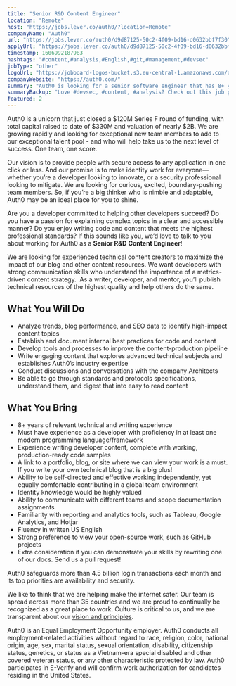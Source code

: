 ```yaml
---
title: "Senior R&D Content Engineer"
location: "Remote"
host: "https://jobs.lever.co/auth0/?location=Remote"
companyName: "Auth0"
url: "https://jobs.lever.co/auth0/d9d87125-50c2-4f09-bd16-d0632bbf7f30"
applyUrl: "https://jobs.lever.co/auth0/d9d87125-50c2-4f09-bd16-d0632bbf7f30/apply"
timestamp: 1606992187983
hashtags: "#content,#analysis,#English,#git,#management,#devsec"
jobType: "other"
logoUrl: "https://jobboard-logos-bucket.s3.eu-central-1.amazonaws.com/auth0"
companyWebsite: "https://auth0.com/"
summary: "Auth0 is looking for a senior software engineer that has 8+ years of relevant technical and writing experience."
summaryBackup: "Love #devsec, #content, #analysis? Check out this job post!"
featured: 2
---
```


Auth0 is a unicorn that just closed a $120M Series F round of funding, with total capital raised to date of $330M and valuation of nearly $2B. We are growing rapidly and looking for exceptional new team members to add to our exceptional talent pool - and who will help take us to the next level of success. One team, one score. 

Our vision is to provide people with secure access to any application in one click or less. And our promise is to make identity work for everyone—whether you’re a developer looking to innovate, or a security professional looking to mitigate. We are looking for curious, excited, boundary-pushing team members. So, if you’re a big thinker who is nimble and adaptable, Auth0 may be an ideal place for you to shine.

Are you a developer committed to helping other developers succeed? Do you have a passion for explaining complex topics in a clear and accessible manner? Do you enjoy writing code and content that meets the highest professional standards? If this sounds like you, we’d love to talk to you about working for Auth0 as a **Senior R&D Content Engineer**! 

We are looking for experienced technical content creators to maximize the impact of our blog and other content resources. We want developers with strong communication skills who understand the importance of a metrics-driven content strategy.  As a writer, developer, and mentor, you’ll publish technical resources of the highest quality and help others do the same.

## What You Will Do

*   Analyze trends, blog performance, and SEO data to identify high-impact content topics
*   Establish and document internal best practices for code and content
*   Develop tools and processes to improve the content-production pipeline
*   Write engaging content that explores advanced technical subjects and establishes Auth0’s industry expertise
*   Conduct discussions and conversations with the company Architects
*   Be able to go through standards and protocols specifications, understand them, and digest that into easy to read content

## What You Bring

*   8+ years of relevant technical and writing experience
*   Must have experience as a developer with proficiency in at least one modern programming language/framework
*   Experience writing developer content, complete with working, production-ready code samples
*   A link to a portfolio, blog, or site where we can view your work is a must. If you write your own technical blog that is a big plus!
*   Ability to be self-directed and effective working independently, yet equally comfortable contributing in a global team environment
*   Identity knowledge would be highly valued
*   Ability to communicate with different teams and scope documentation assignments
*   Familiarity with reporting and analytics tools, such as Tableau, Google Analytics, and Hotjar
*   Fluency in written US English
*   Strong preference to view your open-source work, such as GitHub projects
*   Extra consideration if you can demonstrate your skills by rewriting one of our docs. Send us a pull request!

Auth0 safeguards more than 4.5 billion login transactions each month and its top priorities are availability and security.

We like to think that we are helping make the internet safer. Our team is spread across more than 35 countries and we are proud to continually be recognized as a great place to work. Culture is critical to us, and we are transparent about our [vision and principles](https://auth0.com/blog/the-developer-first-identity-platform-auth0-story-and-future). 

Auth0 is an Equal Employment Opportunity employer. Auth0 conducts all employment-related activities without regard to race, religion, color, national origin, age, sex, marital status, sexual orientation, disability, citizenship status, genetics, or status as a Vietnam-era special disabled and other covered veteran status, or any other characteristic protected by law. Auth0 participates in E-Verify and will confirm work authorization for candidates residing in the United States.

